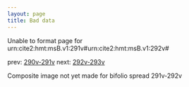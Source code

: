```yaml
---
layout: page
title: Bad data
---
```


Unable to format page for urn:cite2:hmt:msB.v1:291v#urn:cite2:hmt:msB.v1:292v#

prev: [290v-291v](../290v-291v/) next: [292v-293v](../292v-293v/)

Composite image not yet made for bifolio spread 291v-292v

